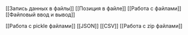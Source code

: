 [[Запись данных в файлы]]
[[Позиция в файле]]
[[Работа с файлами]]
[[Файловый ввод и вывод]]




[[Работа с pickle файлами]]
[[JSON]]
[[CSV]]
[[Работа с zip файлами]]
